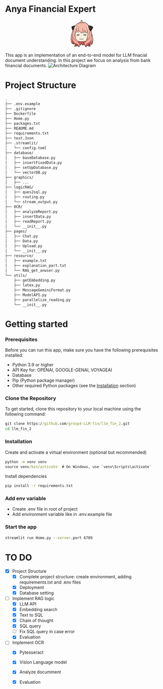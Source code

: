 # Anya Financial Expert
<p align="center">
  <img src="graphics/anya_logo.png" alt="Logo" width="80">
</p>

This app is an implementation of an end-to-end model for LLM finacial document understanding. In this project we focus on analysis from bank financial documents.
![Architecture Diagram](llm_structure.png)
# Project Structure

```plaintext
.
├── .env.example
├── .gitignore
├── Dockerfile
├── Home.py
├── packages.txt
├── README.md
├── requirements.txt
├── test.Json
├── .streamlit/
│   └── config.toml
├── database/
│   ├── baseDatabase.py
│   ├── insertFixedData.py
│   ├── setUpDatabase.py
│   └── vectorDB.py
├── graphics/
│   ├── ...
├── logicRAG/
│   ├── ques2sql.py
│   ├── routing.py
│   └── stream_output.py
├── OCR/
│   ├── analyzeReport.py
│   ├── insertData.py
│   ├── readReport.py
│   └── __init__.py
├── pages/
│   ├── Chat.py
│   ├── Data.py
│   ├── Upload.py
│   └── __init__.py
├── resource/
│   ├── example.txt
│   ├── explanation_part.txt
│   └── RAG_get_anwser.py
└── utils/
    ├── getEmbedding.py
    ├── latex.py
    ├── MessageGeminiFormat.py
    ├── ModelAPI.py
    ├── parallelize_reading.py
    └── __init__.py

```
# Getting started

### Prerequisites

Before you can run this app, make sure you have the following prerequisites installed:

- Python 3.9 or higher
- API Key for: OPENAI, GOOGLE-GENAI, VOYAGEAI
- Database
- Pip (Python package manager)
- Other required Python packages (see the [Installation](#installation) section)

### Clone the Repository

To get started, clone this repository to your local machine using the following command:

```cmd
git clone https://github.com/group4-LLM-fin/llm_fin_2.git
cd llm_fin_2
```
### Installation
Create and activate a virtual environment (optional but recommended)
```cmd
python -m venv venv
source venv/bin/activate  # On Windows, use `venv\Scripts\activate`
```
Install dependencies
```cmd
pip install -r requirements.txt
```

### Add env variable
- Create .env file in root of project
- Add environment variable like in .env.example file

### Start the app
```cmd
streamlit run Home.py --server.port 6789
```

# TO DO
- [x] Project Structure
  - [x]  Complete project structure: create environment, adding requirements.txt and .env files
  - [x]  Deployment
  - [x]  Database setting
- [ ] Implement RAG logic
  - [x] LLM API
  - [x] Embedding search
  - [x] Text to SQL
  - [x] Chain of thought
  - [x] SQL query
  - [ ] Fix SQL  query in case error
  - [x] Evaluation
- [ ] Implement OCR
  - [x] Pytesseract
  - [x] Vision Language model
  - [x] Analyze documment
  - [x] Evaluation
  
